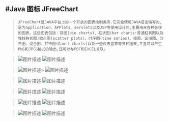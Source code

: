 #Java 图标 JFreeChart
--------------


> `JFreeChart是JAVA平台上的一个开放的图表绘制类库.它完全使用JAVA语言编写的,是为application、APPlets、servlets以及JSP等使用设计的,主要用来各种各样的图表，这些图表包括：饼图(pie charts)、柱状图(bar charts:普通柱状图以及堆栈柱状图)散点图(scatter plots)、时序图(time series)、线图、区域图、分布图、混合图、甘特图(Gantt charts)以及一些仪表盘等等多种图表,并且可以产生PNG和JPEG格式的输出,还可以与PDF和EXCEL关联。` 

> ![图片描述](http://www.oschina.net/uploads/img/201009/16163301_Zf9R.png)
> ![图片描述](http://www.oschina.net/uploads/img/201009/16163302_vtQq.png)

> ![图片描述](http://www.oschina.net/uploads/img/201009/16163302_LcuR.png)> 
> ![图片描述](http://www.oschina.net/uploads/img/201009/16163303_o2Rh.png)

> ![图片描述](http://www.oschina.net/uploads/img/201009/16163304_RqwE.png)
> ![图片描述](http://www.oschina.net/uploads/img/201009/16163304_41ZM.png)

> ![图片描述](http://www.oschina.net/uploads/img/201009/16163305_mP2E.png)
> ![图片描述](http://www.oschina.net/uploads/img/201009/16163305_Oyt0.png)

> ![图片描述](http://www.oschina.net/uploads/img/201009/16163305_gBl2.png)
> ![图片描述](http://www.oschina.net/uploads/img/201009/16163306_WYfH.png)

> ![图片描述](http://www.oschina.net/uploads/img/201009/16163306_6NbQ.png)
> ![图片描述](http://www.oschina.net/uploads/img/201009/16163307_YBrc.png)
